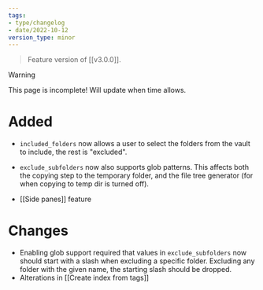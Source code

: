 ```yaml
---
tags:
- type/changelog
- date/2022-10-12
version_type: minor
---
```


> Feature version of [[v3.0.0]]. 

> [!warning]
> This page is incomplete! Will update when time allows.

# Added
- `included_folders` now allows a user to select the folders from the vault to include, the rest is "excluded". 
- `exclude_subfolders`  now also supports glob patterns. This affects both the copying step to the temporary folder, and the file tree generator (for when copying to temp dir is turned off).

- [[Side panes]] feature

# Changes
- Enabling glob support required that values in `exclude_subfolders`  now should start with a slash when excluding a specific folder. Excluding any folder with the given name, the starting slash should be dropped.
- Alterations in [[Create index from tags]]

